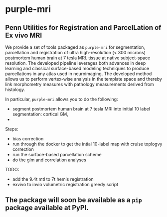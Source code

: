 # purple-mri
## **P**enn **U**tilities for **R**egistration and **P**arcel**L**ation of **E**x vivo **MRI**

We provide a set of tools packaged as `purple-mri` for segmentation, parcellation and registration of ultra high-resolution (< 300 microns) postmortem human brain at 7 tesla MRI. tissue at native subject-space resolution. The developed pipeline leverages both advances in deep learning and classical surface-based modeling techniques to produce parcellations in any atlas used in neuroimaging. The developed method allows us to perform vertex-wise analysis in the template space and thereby link morphometry measures with pathology measurements derived from histology.

In particular, `purple-mri` allows you to do the following:
+ segment postmortem human brain at 7 tesla MRI into initial 10 label segmentation: cortical GM,
+ 

Steps:
- bias correction
- run through the docker to get the intial 10-label map with cruise toplogvy correction
- run the surface-based parcellation scheme
- do the glm and correlation analyses

TODO:
- add the 9.4t mtl to 7t hemis registration
- exvivo to invio volumetric registration greedy script


## The package will soon be available as a `pip` package available at PyPI.
